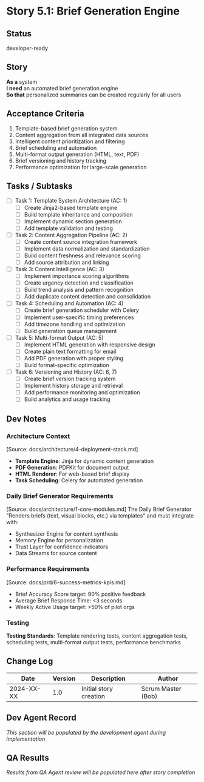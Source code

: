 # Story 5.1: Brief Generation Engine

## Status
developer-ready
## Story
**As a** system  
**I need** an automated brief generation engine  
**So that** personalized summaries can be created regularly for all users

## Acceptance Criteria
1. Template-based brief generation system
2. Content aggregation from all integrated data sources
3. Intelligent content prioritization and filtering
4. Brief scheduling and automation
5. Multi-format output generation (HTML, text, PDF)
6. Brief versioning and history tracking
7. Performance optimization for large-scale generation

## Tasks / Subtasks
- [ ] Task 1: Template System Architecture (AC: 1)
  - [ ] Create Jinja2-based template engine
  - [ ] Build template inheritance and composition
  - [ ] Implement dynamic section generation
  - [ ] Add template validation and testing
- [ ] Task 2: Content Aggregation Pipeline (AC: 2)
  - [ ] Create content source integration framework
  - [ ] Implement data normalization and standardization
  - [ ] Build content freshness and relevance scoring
  - [ ] Add source attribution and linking
- [ ] Task 3: Content Intelligence (AC: 3)
  - [ ] Implement importance scoring algorithms
  - [ ] Create urgency detection and classification
  - [ ] Build trend analysis and pattern recognition
  - [ ] Add duplicate content detection and consolidation
- [ ] Task 4: Scheduling and Automation (AC: 4)
  - [ ] Create brief generation scheduler with Celery
  - [ ] Implement user-specific timing preferences
  - [ ] Add timezone handling and optimization
  - [ ] Build generation queue management
- [ ] Task 5: Multi-format Output (AC: 5)
  - [ ] Implement HTML generation with responsive design
  - [ ] Create plain text formatting for email
  - [ ] Add PDF generation with proper styling
  - [ ] Build format-specific optimization
- [ ] Task 6: Versioning and History (AC: 6, 7)
  - [ ] Create brief version tracking system
  - [ ] Implement history storage and retrieval
  - [ ] Add performance monitoring and optimization
  - [ ] Build analytics and usage tracking

## Dev Notes

### Architecture Context
[Source: docs/architecture/4-deployment-stack.md]
- **Template Engine**: Jinja for dynamic content generation
- **PDF Generation**: PDFKit for document output
- **HTML Renderer**: For web-based brief display
- **Task Scheduling**: Celery for automated generation

### Daily Brief Generator Requirements
[Source: docs/architecture/1-core-modules.md]
The Daily Brief Generator "Renders briefs (text, visual blocks, etc.) via templates" and must integrate with:
- Synthesizer Engine for content synthesis
- Memory Engine for personalization
- Trust Layer for confidence indicators
- Data Streams for source content

### Performance Requirements
[Source: docs/prd/6-success-metrics-kpis.md]
- Brief Accuracy Score target: 90% positive feedback
- Average Brief Response Time: <3 seconds
- Weekly Active Usage target: >50% of pilot orgs

### Testing
**Testing Standards**: Template rendering tests, content aggregation tests, scheduling tests, multi-format output tests, performance benchmarks

## Change Log
| Date | Version | Description | Author |
|------|---------|-------------|---------|
| 2024-XX-XX | 1.0 | Initial story creation | Scrum Master (Bob) |

## Dev Agent Record
*This section will be populated by the development agent during implementation*

## QA Results
*Results from QA Agent review will be populated here after story completion*